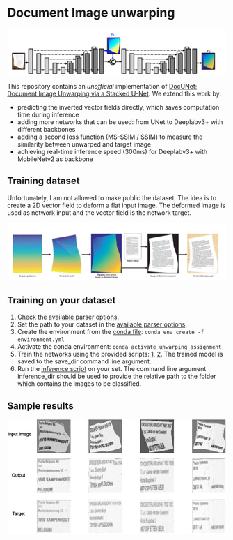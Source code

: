 # Document Image unwarping

<p align="center">
  <img src="readme_images/overall_architecture.PNG">
</p>

This repository contains an *unofficial* implementation of [DocUNet: Document Image Unwarping via a Stacked U-Net](http://openaccess.thecvf.com/content_cvpr_2018/html/Ma_DocUNet_Document_Image_CVPR_2018_paper.html). 
We extend this work by:
* predicting the inverted vector fields directly, which saves computation time during inference
* adding more networks that can be used: from UNet to Deeplabv3+ with different backbones
* adding a second loss function (MS-SSIM / SSIM) to measure the similarity between unwarped and target image
* achieving real-time inference speed (300ms) for Deeplabv3+ with MobileNetv2 as backbone

## Training dataset

Unfortunately, I am not allowed to make public the dataset. The idea is to create a 
2D vector field to deform a flat input image. The deformed image is used as network input and the vector field is the network target.

<p align="center">
  <img src="readme_images/generating_deformed_images.PNG">
</p>

## Training on your dataset
1. Check the [available parser options](parser_options.py).
2. Set the path to your dataset in the [available parser options](parser_options.py).
3. Create the environment from the [conda file](environment.yml): `conda env create -f environment.yml`
4. Activate the conda environment: `conda activate unwarping_assignment`
5. Train the networks using the provided scripts: [1](main.py), [2](train.sh). The trained model is saved to the save_dir command line argument.
6. Run the [inference script](playground.py) on your set. The command line argument inference_dir should be used to provide the
relative path to the folder which contains the images to be classified.

## Sample results 

<p align="center">
  <img src="readme_images/output_examples.png">
</p>